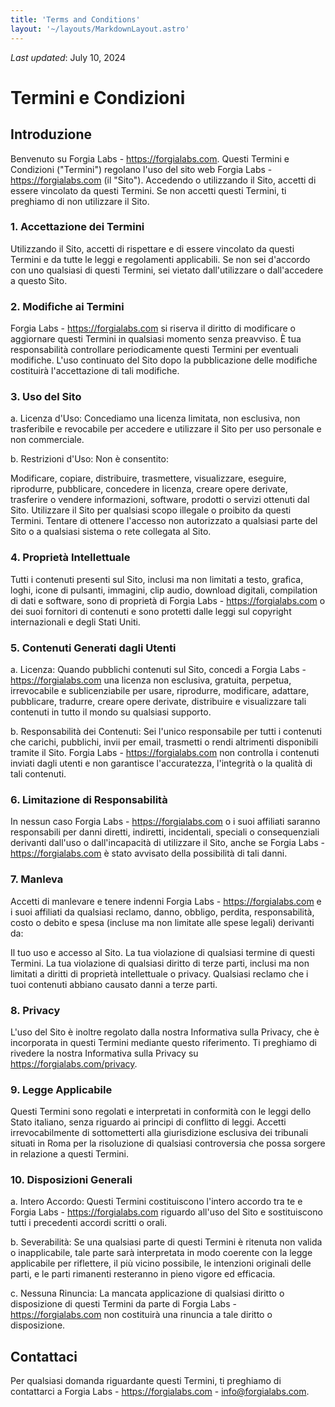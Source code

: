 ```yaml
---
title: 'Terms and Conditions'
layout: '~/layouts/MarkdownLayout.astro'
---
```


_Last updated_: July 10, 2024

# Termini e Condizioni

## Introduzione

Benvenuto su Forgia Labs - https://forgialabs.com. Questi Termini e Condizioni ("Termini") regolano l'uso del sito web Forgia Labs - https://forgialabs.com (il "Sito"). Accedendo o utilizzando il Sito, accetti di essere vincolato da questi Termini. Se non accetti questi Termini, ti preghiamo di non utilizzare il Sito.

### 1. Accettazione dei Termini

Utilizzando il Sito, accetti di rispettare e di essere vincolato da questi Termini e da tutte le leggi e regolamenti applicabili. Se non sei d'accordo con uno qualsiasi di questi Termini, sei vietato dall'utilizzare o dall'accedere a questo Sito.

### 2. Modifiche ai Termini

Forgia Labs - https://forgialabs.com si riserva il diritto di modificare o aggiornare questi Termini in qualsiasi momento senza preavviso. È tua responsabilità controllare periodicamente questi Termini per eventuali modifiche. L'uso continuato del Sito dopo la pubblicazione delle modifiche costituirà l'accettazione di tali modifiche.

### 3. Uso del Sito

a. Licenza d'Uso: Concediamo una licenza limitata, non esclusiva, non trasferibile e revocabile per accedere e utilizzare il Sito per uso personale e non commerciale.

b. Restrizioni d'Uso: Non è consentito:

Modificare, copiare, distribuire, trasmettere, visualizzare, eseguire, riprodurre, pubblicare, concedere in licenza, creare opere derivate, trasferire o vendere informazioni, software, prodotti o servizi ottenuti dal Sito.
Utilizzare il Sito per qualsiasi scopo illegale o proibito da questi Termini.
Tentare di ottenere l'accesso non autorizzato a qualsiasi parte del Sito o a qualsiasi sistema o rete collegata al Sito.

### 4. Proprietà Intellettuale

Tutti i contenuti presenti sul Sito, inclusi ma non limitati a testo, grafica, loghi, icone di pulsanti, immagini, clip audio, download digitali, compilation di dati e software, sono di proprietà di Forgia Labs - https://forgialabs.com o dei suoi fornitori di contenuti e sono protetti dalle leggi sul copyright internazionali e degli Stati Uniti.

### 5. Contenuti Generati dagli Utenti

a. Licenza: Quando pubblichi contenuti sul Sito, concedi a Forgia Labs - https://forgialabs.com una licenza non esclusiva, gratuita, perpetua, irrevocabile e sublicenziabile per usare, riprodurre, modificare, adattare, pubblicare, tradurre, creare opere derivate, distribuire e visualizzare tali contenuti in tutto il mondo su qualsiasi supporto.

b. Responsabilità dei Contenuti: Sei l'unico responsabile per tutti i contenuti che carichi, pubblichi, invii per email, trasmetti o rendi altrimenti disponibili tramite il Sito. Forgia Labs - https://forgialabs.com non controlla i contenuti inviati dagli utenti e non garantisce l'accuratezza, l'integrità o la qualità di tali contenuti.

### 6. Limitazione di Responsabilità

In nessun caso Forgia Labs - https://forgialabs.com o i suoi affiliati saranno responsabili per danni diretti, indiretti, incidentali, speciali o consequenziali derivanti dall'uso o dall'incapacità di utilizzare il Sito, anche se Forgia Labs - https://forgialabs.com è stato avvisato della possibilità di tali danni.

### 7. Manleva

Accetti di manlevare e tenere indenni Forgia Labs - https://forgialabs.com e i suoi affiliati da qualsiasi reclamo, danno, obbligo, perdita, responsabilità, costo o debito e spesa (incluse ma non limitate alle spese legali) derivanti da:

Il tuo uso e accesso al Sito.
La tua violazione di qualsiasi termine di questi Termini.
La tua violazione di qualsiasi diritto di terze parti, inclusi ma non limitati a diritti di proprietà intellettuale o privacy.
Qualsiasi reclamo che i tuoi contenuti abbiano causato danni a terze parti.

### 8. Privacy

L'uso del Sito è inoltre regolato dalla nostra Informativa sulla Privacy, che è incorporata in questi Termini mediante questo riferimento. Ti preghiamo di rivedere la nostra Informativa sulla Privacy su https://forgialabs.com/privacy.

### 9. Legge Applicabile

Questi Termini sono regolati e interpretati in conformità con le leggi dello Stato italiano, senza riguardo ai principi di conflitto di leggi. Accetti irrevocabilmente di sottometterti alla giurisdizione esclusiva dei tribunali situati in Roma per la risoluzione di qualsiasi controversia che possa sorgere in relazione a questi Termini.

### 10. Disposizioni Generali

a. Intero Accordo: Questi Termini costituiscono l'intero accordo tra te e Forgia Labs - https://forgialabs.com riguardo all'uso del Sito e sostituiscono tutti i precedenti accordi scritti o orali.

b. Severabilità: Se una qualsiasi parte di questi Termini è ritenuta non valida o inapplicabile, tale parte sarà interpretata in modo coerente con la legge applicabile per riflettere, il più vicino possibile, le intenzioni originali delle parti, e le parti rimanenti resteranno in pieno vigore ed efficacia.

c. Nessuna Rinuncia: La mancata applicazione di qualsiasi diritto o disposizione di questi Termini da parte di Forgia Labs - https://forgialabs.com non costituirà una rinuncia a tale diritto o disposizione.

## Contattaci

Per qualsiasi domanda riguardante questi Termini, ti preghiamo di contattarci a Forgia Labs - https://forgialabs.com - info@forgialabs.com.